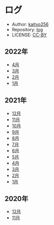 # ログ

* Author: [kaityo256](https://github.com/kaityo256)
* Repository: [log](https://github.com/kaityo256/log)
* LICENSE: [CC-BY](https://github.com/kaityo256/log/blob/main/LICENSE)

## 2022年

* [4月](d202204.md)
* [3月](d202203.md)
* [2月](d202202.md)
* [1月](d202201.md)

## 2021年

* [12月](d202112.md)
* [11月](d202111.md)
* [10月](d202110.md)
* [9月](d202109.md)
* [8月](d202108.md)
* [7月](d202107.md)
* [6月](d202106.md)
* [5月](d202105.md)
* [4月](d202104.md)
* [3月](d202103.md)
* [2月](d202102.md)
* [1月](d202101.md)

## 2020年

* [12月](d202012.md)
* [11月](d202011.md)
